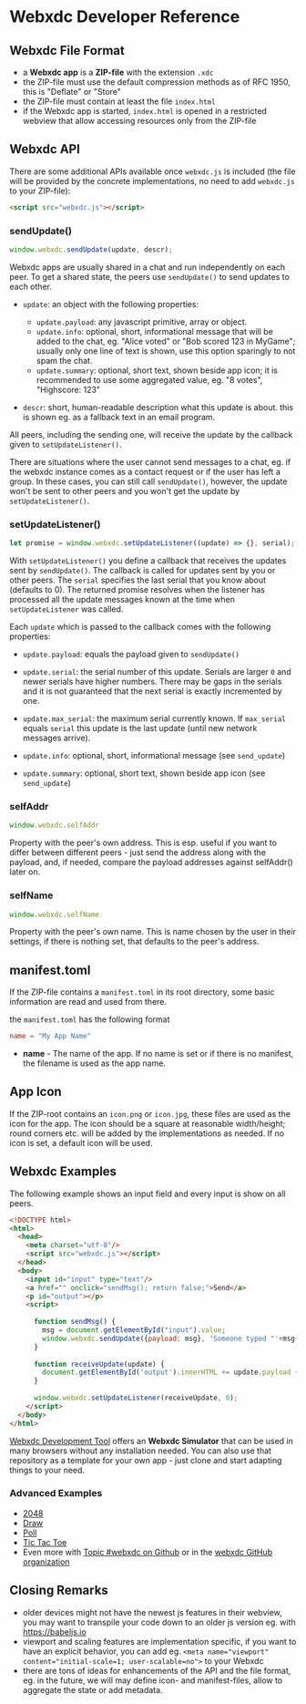 # Webxdc Developer Reference

## Webxdc File Format

- a **Webxdc app** is a **ZIP-file** with the extension `.xdc`
- the ZIP-file must use the default compression methods as of RFC 1950,
  this is "Deflate" or "Store"
- the ZIP-file must contain at least the file `index.html`
- if the Webxdc app is started, `index.html` is opened in a restricted webview
  that allow accessing resources only from the ZIP-file


## Webxdc API

There are some additional APIs available once `webxdc.js` is included
(the file will be provided by the concrete implementations,
no need to add `webxdc.js` to your ZIP-file):

```html
<script src="webxdc.js"></script>
```

### sendUpdate()

```js
window.webxdc.sendUpdate(update, descr);
```

Webxdc apps are usually shared in a chat and run independently on each peer.
To get a shared state, the peers use `sendUpdate()` to send updates to each other.

- `update`: an object with the following properties:  
    - `update.payload`: any javascript primitive, array or object.
    - `update.info`: optional, short, informational message that will be added to the chat,
       eg. "Alice voted" or "Bob scored 123 in MyGame";
       usually only one line of text is shown,
       use this option sparingly to not spam the chat.
    - `update.summary`: optional, short text, shown beside app icon;
       it is recommended to use some aggregated value,  eg. "8 votes", "Highscore: 123"

- `descr`: short, human-readable description what this update is about.
  this is shown eg. as a fallback text in an email program.

All peers, including the sending one,
will receive the update by the callback given to `setUpdateListener()`.

There are situations where the user cannot send messages to a chat,
eg. if the webxdc instance comes as a contact request or if the user has left a group.
In these cases, you can still call `sendUpdate()`,
however, the update won't be sent to other peers
and you won't get the update by `setUpdateListener()`.


### setUpdateListener()

```js
let promise = window.webxdc.setUpdateListener((update) => {}, serial);
```

With `setUpdateListener()` you define a callback that receives the updates
sent by `sendUpdate()`. The callback is called for updates sent by you or other peers.
The `serial` specifies the last serial that you know about (defaults to 0). 
The returned promise resolves when the listener has processed all the update messages known at the time when  `setUpdateListener` was called. 

Each `update` which is passed to the callback comes with the following properties: 

- `update.payload`: equals the payload given to `sendUpdate()`

- `update.serial`: the serial number of this update.
  Serials are larger `0` and newer serials have higher numbers.
  There may be gaps in the serials
  and it is not guaranteed that the next serial is exactly incremented by one.

- `update.max_serial`: the maximum serial currently known.
  If `max_serial` equals `serial` this update is the last update (until new network messages arrive).

- `update.info`: optional, short, informational message (see `send_update`) 

- `update.summary`: optional, short text, shown beside app icon (see `send_update`)


### selfAddr

```js
window.webxdc.selfAddr
```

Property with the peer's own address.
This is esp. useful if you want to differ between different peers -
just send the address along with the payload,
and, if needed, compare the payload addresses against selfAddr() later on.


### selfName

```js
window.webxdc.selfName
```

Property with the peer's own name.
This is name chosen by the user in their settings,
if there is nothing set, that defaults to the peer's address.


## manifest.toml

If the ZIP-file contains a `manifest.toml` in its root directory,
some basic information are read and used from there.

the `manifest.toml` has the following format

```toml
name = "My App Name"
```

- **name** - The name of the app.
  If no name is set or if there is no manifest, the filename is used as the app name.


## App Icon

If the ZIP-root contains an `icon.png` or `icon.jpg`,
these files are used as the icon for the app.
The icon should be a square at reasonable width/height;
round corners etc. will be added by the implementations as needed.
If no icon is set, a default icon will be used.


## Webxdc Examples

The following example shows an input field and  every input is show on all peers.

```html
<!DOCTYPE html>
<html>
  <head>
    <meta charset="utf-8"/>
    <script src="webxdc.js"></script>
  </head>
  <body>
    <input id="input" type="text"/>
    <a href="" onclick="sendMsg(); return false;">Send</a>
    <p id="output"></p>
    <script>
    
      function sendMsg() {
        msg = document.getElementById("input").value;
        window.webxdc.sendUpdate({payload: msg}, 'Someone typed "'+msg+'".');
      }
    
      function receiveUpdate(update) {
        document.getElementById('output').innerHTML += update.payload + "<br>";
      }
    
      window.webxdc.setUpdateListener(receiveUpdate, 0);
    </script>
  </body>
</html>
```

[Webxdc Development Tool](https://github.com/deltachat/webxdc-dev)
offers an **Webxdc Simulator** that can be used in many browsers without any installation needed.
You can also use that repository as a template for your own app -
just clone and start adapting things to your need.


### Advanced Examples

- [2048](https://github.com/adbenitez/2048.xdc)
- [Draw](https://github.com/adbenitez/draw.xdc)
- [Poll](https://github.com/r10s/webxdc-poll/)
- [Tic Tac Toe](https://github.com/Simon-Laux/tictactoe.xdc)
- Even more with [Topic #webxdc on Github](https://github.com/topics/webxdc) or in the [webxdc GitHub organization](https://github.com/webxdc)


## Closing Remarks

- older devices might not have the newest js features in their webview,
  you may want to transpile your code down to an older js version eg. with https://babeljs.io
- viewport and scaling features are implementation specific,
  if you want to have an explicit behavior, you can add eg.
  `<meta name="viewport" content="initial-scale=1; user-scalable=no">` to your Webxdc
- there are tons of ideas for enhancements of the API and the file format,
  eg. in the future, we will may define icon- and manifest-files,
  allow to aggregate the state or add metadata.
